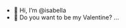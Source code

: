 - 👋 Hi, I’m @isabella
- 💞️ Do you want to be my Valentine? ...

<!---
bella644/bella644 is a ✨ special ✨ repository because its `README.md` (this file) appears on your GitHub profile.
You can click the Preview link to take a look at your changes.
--->
